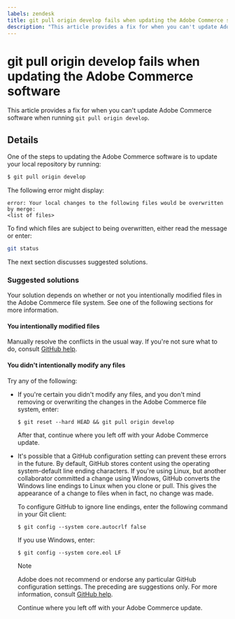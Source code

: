 ```yaml
---
labels: zendesk
title: git pull origin develop fails when updating the Adobe Commerce software
description: "This article provides a fix for when you can't update Adobe Commerce software when running `git pull origin develop`."
---
```


# git pull origin develop fails when updating the Adobe Commerce software

This article provides a fix for when you can't update Adobe Commerce software when running `git pull origin develop`.

## Details

One of the steps to updating the Adobe Commerce software is to update your local repository by running:

```bash
$ git pull origin develop
```

The following error might display:

```terminal
error: Your local changes to the following files would be overwritten by merge:
<list of files>
```

To find which files are subject to being overwritten, either read the message or enter:

```bash
git status
```

The next section discusses suggested solutions.

### Suggested solutions

Your solution depends on whether or not you intentionally modified files in the Adobe Commerce file system. See one of the following sections for more information.

#### You intentionally modified files

Manually resolve the conflicts in the usual way. If you're not sure what to do, consult [GitHub help](https://help.github.com/).

#### You didn't intentionally modify any files

Try any of the following:

* If you're certain you didn't modify any files, and you don't mind removing or overwriting the changes in the Adobe Commerce file system, enter:

    </p>
    <pre><code class="language-bash">$ git reset --hard HEAD && git pull origin develop</code></pre>

    After that, continue where you left off with your Adobe Commerce update.

* It's possible that a GitHub configuration setting can prevent these errors in the future. By default, GitHub stores content using the operating system-default line ending characters. If you're using Linux, but another collaborator committed a change using Windows, GitHub converts the Windows line endings to Linux when you clone or pull. This gives the appearance of a change to files when in fact, no change was made.

    To configure GitHub to ignore line endings, enter the following command in your Git client:

    </p>
    <pre><code class="language-bash">$ git config --system core.autocrlf false</code></pre>

   If you use Windows, enter:

    </p>
    <pre><code class="language-bash">$ git config --system core.eol LF</code></pre>

    >[!NOTE]
    >
    >Adobe does not recommend or endorse any particular GitHub configuration settings. The preceding are suggestions only. For more information, consult [GitHub help](https://help.github.com/).

    Continue where you left off with your Adobe Commerce update.